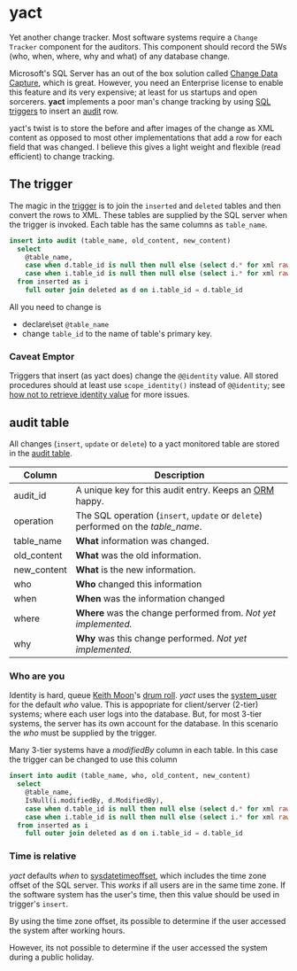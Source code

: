# yact

Yet another change tracker.  Most software systems require a `Change Tracker` component for the auditors.  This component should record the 5Ws (who, when, where, why and what) of any database change.

Microsoft's SQL Server has an out of the box solution called [Change Data Capture](https://msdn.microsoft.com/en-us/library/cc645937.aspx), which is great.  However, you need an Enterprise license to enable this feature and its very expensive;  at least for us startups and open sorcerers. **yact** implements a poor man's change tracking by using [SQL triggers](http://en.wikipedia.org/wiki/Database_trigger) to insert an [audit](audit.sql) row.  

yact's twist is to store the before and after images of the change as XML content as opposed to most other implementations that add a row for each field that was changed.  I believe this gives a light weight and flexible (read efficient) to change tracking.

## The trigger

The magic in the [trigger](trigger-template.sql) is to join the `inserted` and `deleted` tables and then convert the rows to XML. These tables  are supplied by the SQL server when the trigger is invoked.  Each table has the same columns as `table_name`.

```sql
insert into audit (table_name, old_content, new_content) 
  select 
    @table_name,
    case when d.table_id is null then null else (select d.* for xml raw) end,
    case when i.table_id is null then null else (select i.* for xml raw) end
  from inserted as i
    full outer join deleted as d on i.table_id = d.table_id
```

All you need to change is 
* declare\set `@table_name`
* change `table_id` to the name of table's primary key.

### Caveat Emptor

Triggers that insert (as yact does) change the `@@identity` value.  All stored procedures should at least use `scope_identity()` instead of `@@identity`; see [how not to retrieve identity value](http://www.sqlbadpractices.com/how-not-to-retrieve-identity-value/) for more issues.

## audit table

All changes (`insert`, `update` or `delete`) to a yact monitored table are stored in the [audit table](audit.sql).

| Column | Description |
| ------ | ----------- |
| audit_id | A unique key for this audit entry.  Keeps an [ORM](http://en.wikipedia.org/wiki/Object-relational_mapping) happy. |
| operation | The SQL operation (`insert`, `update` or `delete`) performed on the *table_name*. |
| table_name | **What** information was changed. | 
| old_content | **What** was the old information. | 
| new_content | **What** is the new information. | 
| who | **Who** changed this information | 
| when | **When** was the information changed |  
| where | **Where** was the change performed from. *Not yet implemented.* | 
| why | **Why** was this change performed.  *Not yet implemented.* |

### Who are you

Identity is hard, queue [Keith Moon](http://en.wikipedia.org/wiki/Keith_Moon)'s [drum roll](https://www.youtube.com/watch?v=PdLIerfXuZ4). *yact* uses the [system_user](https://msdn.microsoft.com/en-us/library/ms179930.aspx) for the default *who* value.  This is appopriate for client/server (2-tier) systems; where each user logs into the database.  But, for most 3-tier systems, the server has its own account for the database. In this scenario the *who* must be supplied by the trigger.  

Many 3-tier systems have a *modifiedBy* column in each table.  In this case the trigger can be changed to use this column

```sql
insert into audit (table_name, who, old_content, new_content) 
  select 
    @table_name,
    IsNull(i.modifiedBy, d.ModifiedBy),
    case when d.table_id is null then null else (select d.* for xml raw) end,
    case when i.table_id is null then null else (select i.* for xml raw) end
  from inserted as i
    full outer join deleted as d on i.table_id = d.table_id
```

### Time is relative

*yact* defaults *when* to [sysdatetimeoffset](https://msdn.microsoft.com/en-us/library/bb677334.aspx), which includes the time zone offset of the SQL server.  This *works* if all users are in the same time zone.  If the software system has the user's time, then this value should be used in trigger's `insert`.

By using the time zone offset, its possible to determine if the user accessed the system after working hours.

However, its not possible to determine if the user accessed the system during a public holiday.

